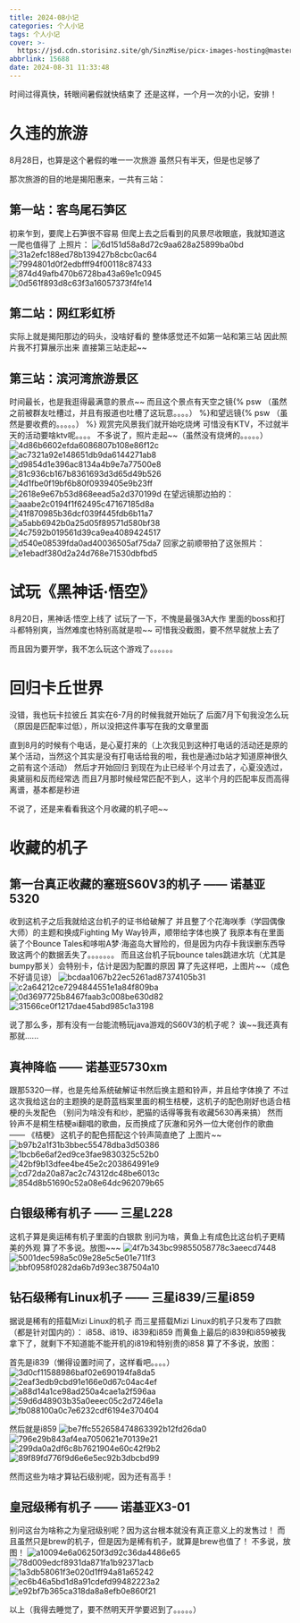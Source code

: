 ```yaml
---
title: 2024-08小记
categories: 个人小记
tags: 个人小记
cover: >-
  https://jsd.cdn.storisinz.site/gh/SinzMise/picx-images-hosting@master/2024-08.1zi8j0ipj1.webp
abbrlink: 15688
date: 2024-08-31 11:33:48
---
```

时间过得真快，转眼间暑假就快结束了
还是这样，一个月一次的小记，安排！

# 久违的旅游
8月28日，也算是这个暑假的唯一一次旅游
虽然只有半天，但是也足够了

那次旅游的目的地是揭阳惠来，一共有三站：
## 第一站：客鸟尾石笋区
初来乍到，要爬上石笋很不容易
但爬上去之后看到的风景尽收眼底，我就知道这一爬也值得了
上照片：
![6d151d58a8d72c9aa628a25899ba0bd](https://jsd.cdn.storisinz.site/gh/SinzMise/picx-images-hosting@master/20240901/6d151d58a8d72c9aa628a25899ba0bd.1e8jn988h8.jpg)
![31a2efc188ed78b139427b8cbc0ac64](https://jsd.cdn.storisinz.site/gh/SinzMise/picx-images-hosting@master/20240901/31a2efc188ed78b139427b8cbc0ac64.3yedzw8i2o.jpg)
![7994801d0f2edbfff94f00118c87433](https://jsd.cdn.storisinz.site/gh/SinzMise/picx-images-hosting@master/20240901/7994801d0f2edbfff94f00118c87433.361ii5s324.jpg)
![874d49afb470b6728ba43a69e1c0945](https://jsd.cdn.storisinz.site/gh/SinzMise/picx-images-hosting@master/20240901/874d49afb470b6728ba43a69e1c0945.45hlvbuy2b.jpg)
![0d561f893d8c63f3a16057373f4fe14](https://jsd.cdn.storisinz.site/gh/SinzMise/picx-images-hosting@master/20240901/0d561f893d8c63f3a16057373f4fe14.6t725oo2un.jpg)
## 第二站：网红彩虹桥
实际上就是揭阳那边的码头，没啥好看的
整体感觉还不如第一站和第三站
因此照片我不打算展示出来
直接第三站走起~~
## 第三站：滨河湾旅游景区
时间最长，也是我逛得最满意的景点~~
而且这个景点有天空之镜{% psw （虽然之前被群友吐槽过，并且有报道也吐槽了这玩意。。。。） %}和望远镜{% psw （虽然是要收费的。。。。。） %}
观赏完风景我们就开始吃烧烤
可惜没有KTV，不过就半天的活动要啥ktv呢。。。。
不多说了，照片走起~~（虽然没有烧烤的。。。。。）
![4d86b6602efda6086807b108e86f12c](https://jsd.cdn.storisinz.site/gh/SinzMise/picx-images-hosting@master/20240901/4d86b6602efda6086807b108e86f12c.51e3aw62e3.jpg)
![ac7321a92e148651db9da6144271ab8](https://jsd.cdn.storisinz.site/gh/SinzMise/picx-images-hosting@master/20240901/ac7321a92e148651db9da6144271ab8.2obgtosbul.jpg)
![d9854d1e396ac8134a4b9e7a77500e8](https://jsd.cdn.storisinz.site/gh/SinzMise/picx-images-hosting@master/20240901/d9854d1e396ac8134a4b9e7a77500e8.9rjc9axx7y.jpg)
![81c936cb167b8361693d3d65d49b526](https://jsd.cdn.storisinz.site/gh/SinzMise/picx-images-hosting@master/20240901/81c936cb167b8361693d3d65d49b526.8l010p94sj.jpg)
![4d1fbe0f19bf6b80f0939405e9b23ff](https://jsd.cdn.storisinz.site/gh/SinzMise/picx-images-hosting@master/20240901/4d1fbe0f19bf6b80f0939405e9b23ff.3nrk6uvimx.jpg)
![2618e9e67b53d868eead5a2d370199d](https://jsd.cdn.storisinz.site/gh/SinzMise/picx-images-hosting@master/20240901/2618e9e67b53d868eead5a2d370199d.41xzxq5gko.jpg)
在望远镜那边拍的：
![aaabe2c0194f1f62495c47167185d8a](https://jsd.cdn.storisinz.site/gh/SinzMise/picx-images-hosting@master/20240901/aaabe2c0194f1f62495c47167185d8a.lvo5mub12.jpg)
![41f870985b36dcf039f445fdb6b11a7](https://jsd.cdn.storisinz.site/gh/SinzMise/picx-images-hosting@master/20240901/41f870985b36dcf039f445fdb6b11a7.3k7y953l6b.jpg)
![a5abb6942b0a25d05f89571d580bf38](https://jsd.cdn.storisinz.site/gh/SinzMise/picx-images-hosting@master/20240901/a5abb6942b0a25d05f89571d580bf38.361ii9vf7a.jpg)
![4c7592b019561d39ca9ea4089424517](https://jsd.cdn.storisinz.site/gh/SinzMise/picx-images-hosting@master/20240901/4c7592b019561d39ca9ea4089424517.3nrk6uwvmq.jpg)
![d540e08539fda0ad40036505af75da7](https://jsd.cdn.storisinz.site/gh/SinzMise/picx-images-hosting@master/20240901/d540e08539fda0ad40036505af75da7.6f0mexj654.jpg)
回家之前顺带拍了这张照片：
![e1ebadf380d2a24d768e71530dbfbd5](https://jsd.cdn.storisinz.site/gh/SinzMise/picx-images-hosting@master/20240901/e1ebadf380d2a24d768e71530dbfbd5.7w6rgrrov7.jpg)

# 试玩《黑神话·悟空》
8月20日，黑神话·悟空上线了
试玩了一下，不愧是最强3A大作
里面的boss和打斗都特别爽，当然难度也特别高就是啦~~
可惜我没截图，要不然早就放上去了

而且因为要开学，我不怎么玩这个游戏了。。。。。。

# 回归卡丘世界
没错，我也玩卡拉彼丘
其实在6-7月的时候我就开始玩了
后面7月下旬我没怎么玩（原因是匹配率过低），所以没把这件事写在我的文章里面

直到8月的时候有个电话，是心夏打来的（上次我见到这种打电话的活动还是原的某个活动，当然这个其实是没有打电话给我的啦，我也是通过b站才知道原神很久之前有这个活动）
然后才开始回归
到现在为止已经半个月过去了，心夏没选过，奥黛丽和反而经常选
而且7月那时候经常匹配不到人，这半个月的匹配率反而高得离谱，基本都是秒进

不说了，还是来看看我这个月收藏的机子吧~~

# 收藏的机子
## 第一台真正收藏的塞班S60V3的机子 —— 诺基亚5320
收到这机子之后我就给这台机子的证书给破解了
并且整了个花海咲季（学园偶像大师）的主题和换成Fighting My Way铃声，顺带给字体也换了
我原本有在里面装了个Bounce Tales和哆啦A梦·海盗岛大冒险的，但是因为内存卡我误删东西导致这两个的数据丢失了。。。。。。。
而且这台机子玩bounce tales跳进水坑（尤其是bumpy那关）会特别卡，估计是因为配置的原因
算了先这样吧，上图片~~（成色不好请见谅）
![bcdaa1067b22ec5261ad87374105b31](https://jsd.cdn.storisinz.site/gh/SinzMise/picx-images-hosting@master/20240901/bcdaa1067b22ec5261ad87374105b31.6t72601lfc.jpg)
![c2a64212ce7294844551e1a84f809ba](https://jsd.cdn.storisinz.site/gh/SinzMise/picx-images-hosting@master/20240901/c2a64212ce7294844551e1a84f809ba.231t7la2of.jpg)
![0d3697725b8467faab3c008be630d82](https://jsd.cdn.storisinz.site/gh/SinzMise/picx-images-hosting@master/20240901/0d3697725b8467faab3c008be630d82.8s38wc84xh.jpg)
![31566ce0f1217dae45abd985c1a3198](https://jsd.cdn.storisinz.site/gh/SinzMise/picx-images-hosting@master/20240901/31566ce0f1217dae45abd985c1a3198.4xuhddpchi.jpg)

说了那么多，那有没有一台能流畅玩java游戏的S60V3的机子呢？
诶~~我还真有
那就......

## 真神降临 —— 诺基亚5730xm
跟那5320一样，也是先给系统破解证书然后换主题和铃声，并且给字体换了
不过这次我给这台的主题换的是蔚蓝档案里面的桐生桔梗，这机子的配色刚好也适合桔梗的头发配色
（别问为啥没有和纱，肥猫的话得等我有收藏5630再来搞）
然而铃声不是桐生桔梗ai翻唱的歌曲，反而换成了灰澈和另外一位大佬创作的歌曲 —— 《桔梗》
这机子的配色搭配这个铃声简直绝了
上图片~~
![b97b2a1f31b3bbec55478dba3d50386](https://jsd.cdn.storisinz.site/gh/SinzMise/picx-images-hosting@master/20240901/b97b2a1f31b3bbec55478dba3d50386.86tla1xilo.jpg)
![1bcb6e6af2ed9ce3fae9830325c52b0](https://jsd.cdn.storisinz.site/gh/SinzMise/picx-images-hosting@master/20240901/1bcb6e6af2ed9ce3fae9830325c52b0.7ljxnr35ds.jpg)
![42bf9b13dfee4be45e2c203864991e9](https://jsd.cdn.storisinz.site/gh/SinzMise/picx-images-hosting@master/20240901/42bf9b13dfee4be45e2c203864991e9.7w6rgwihwe.jpg)
![cd72da20a87ac2c74312dc48be6013c](https://jsd.cdn.storisinz.site/gh/SinzMise/picx-images-hosting@master/20240901/cd72da20a87ac2c74312dc48be6013c.92q2pi7ckj.jpg)
![854d8b51690c52a08e64dc962079b65](https://jsd.cdn.storisinz.site/gh/SinzMise/picx-images-hosting@master/20240901/854d8b51690c52a08e64dc962079b65.969on80im8.jpg)

## 白银级稀有机子 —— 三星L228
这机子算是奥运稀有机子里面的白银款
别问为啥，黄鱼上有成色比这台机子更精美的外观
算了不多说。放图~~~
![4f7b343bc99855058778c3aeecd7448](https://jsd.cdn.storisinz.site/gh/SinzMise/picx-images-hosting@master/20240901/4f7b343bc99855058778c3aeecd7448.pfa3ku95v.jpg)
![5001dec598a5c09e28e5c5e01e711f3](https://jsd.cdn.storisinz.site/gh/SinzMise/picx-images-hosting@master/20240901/5001dec598a5c09e28e5c5e01e711f3.77dhww5a5g.jpg)
![bbf0958f0282da6b7d93ec387504a10](https://jsd.cdn.storisinz.site/gh/SinzMise/picx-images-hosting@master/20240901/bbf0958f0282da6b7d93ec387504a10.45mh9zvyk.jpg)

## 钻石级稀有Linux机子 —— 三星i839/三星i859
据说是稀有的搭载Mizi Linux的机子
而三星搭载Mizi Linux的机子只发布了四款（都是针对国内的）：
i858、i819、i839和i859
而黄鱼上最后的i839和i859被我拿下了，就剩下不知道能不能开机的i819和特别贵的i858
算了不多说，放图：

首先是i839（懒得设置时间了，这样看吧。。。。）
![3d0cf11588986baf02e690194fa8da5](https://jsd.cdn.storisinz.site/gh/SinzMise/picx-images-hosting@master/20240901/3d0cf11588986baf02e690194fa8da5.6f0mf5wnlv.jpg)
![2eaf3edb9cbd91e166e0d67c04ac4ef](https://jsd.cdn.storisinz.site/gh/SinzMise/picx-images-hosting@master/20240901/2eaf3edb9cbd91e166e0d67c04ac4ef.5xakqkv6uz.jpg)
![a88d14a1ce98ad250a4cae1a2f596aa](https://jsd.cdn.storisinz.site/gh/SinzMise/picx-images-hosting@master/20240901/a88d14a1ce98ad250a4cae1a2f596aa.54xp8uepni.jpg)
![59d6d48903b35a0eeec05c2d7246e1a](https://jsd.cdn.storisinz.site/gh/SinzMise/picx-images-hosting@master/20240901/59d6d48903b35a0eeec05c2d7246e1a.8s38wdak7q.jpg)
![fb088100a0c7e6232cdf6194e370404](https://jsd.cdn.storisinz.site/gh/SinzMise/picx-images-hosting@master/20240901/fb088100a0c7e6232cdf6194e370404.9nzqbtkat5.jpg)

然后就是i859
![be7ffc552658474863392b12fd26da0](https://jsd.cdn.storisinz.site/gh/SinzMise/picx-images-hosting@master/20240901/be7ffc552658474863392b12fd26da0.2yyan49kh4.jpg)
![796e29b843af4ea7050621e70139e21](https://jsd.cdn.storisinz.site/gh/SinzMise/picx-images-hosting@master/20240901/796e29b843af4ea7050621e70139e21.13lpuhx5wr.jpg)
![299da0a2df6c8b7621904e60c42f9b2](https://jsd.cdn.storisinz.site/gh/SinzMise/picx-images-hosting@master/20240901/299da0a2df6c8b7621904e60c42f9b2.1lbrj2ynkh.jpg)
![89f89fd776f9d6e6e5ec92b3dbcbd99](https://jsd.cdn.storisinz.site/gh/SinzMise/picx-images-hosting@master/20240901/89f89fd776f9d6e6e5ec92b3dbcbd99.7egpsdm5a5.jpg)

然而这些为啥才算钻石级别呢，因为还有高手！

## 皇冠级稀有机子 —— 诺基亚X3-01
别问这台为啥称之为皇冠级别呢？因为这台根本就没有真正意义上的发售过！
而且虽然只是brew的机子，但是因为是稀有机子，就算是brew也值了！
不多说，放图！
![a10094e6a06250f3d92c36da4486e65](https://jsd.cdn.storisinz.site/gh/SinzMise/picx-images-hosting@master/20240901/a10094e6a06250f3d92c36da4486e65.7ax3uny6dr.jpg)
![78d009edcf8931da871fa1b92371acb](https://jsd.cdn.storisinz.site/gh/SinzMise/picx-images-hosting@master/20240901/78d009edcf8931da871fa1b92371acb.3uus2kokpr.jpg)
![1a3db58061f3e020d1ff94a81a65242](https://jsd.cdn.storisinz.site/gh/SinzMise/picx-images-hosting@master/20240901/1a3db58061f3e020d1ff94a81a65242.4917tfwx1w.jpg)
![ec6b46a5bd1d8a91cdefd99482223a2](https://jsd.cdn.storisinz.site/gh/SinzMise/picx-images-hosting@master/20240901/ec6b46a5bd1d8a91cdefd99482223a2.3k7y9f9fjm.jpg)
![e92bf7b365ca318da8a8efb0e860f21](https://jsd.cdn.storisinz.site/gh/SinzMise/picx-images-hosting@master/20240901/e92bf7b365ca318da8a8efb0e860f21.92q2pkhori.jpg)

以上（我得去睡觉了，要不然明天开学要迟到了。。。。。）
